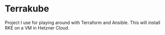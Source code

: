 # Terrakube
Project I use for playing around with Terraform and Ansible. This will install RKE on a VM in Hetzner Cloud.
